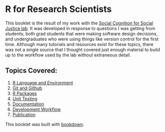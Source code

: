 # R for Research Scientists

This booklet is the result of my work with the [Social Cognition for Social Justice lab](https://henneslab.wixsite.com/scs). It was developed in response to questions I was getting from students; both grad students that were making software design decisions, and undergraduates who were using things like version control for the first time. Although many tutorials and resources exist for these topics, there was not a single source that I thought covered just enough material to build up to the workflow used by the lab without extraneous detail. 

## Topics Covered:
1. [R Language and Environment](http://project.nicole-brewer.com/r-for-research-scientists/r-language-and-environment.html)
2. [Git and Github](http://project.nicole-brewer.com/r-for-research-scientists/git.html)
3. [R Packages](http://project.nicole-brewer.com/r-for-research-scientists/pack.html)
4. [Unit Testing](http://project.nicole-brewer.com/r-for-research-scientists/test.html)
5. [Documentation](http://project.nicole-brewer.com/r-for-research-scientists/doc.html)
6. [Development Workflow](http://project.nicole-brewer.com/r-for-research-scientists/putting-it-all-together.html)
7. [Publication](http://project.nicole-brewer.com/r-for-research-scientists/publications.html)

This booklet was built with [bookdown](https://bookdown.org/yihui/bookdown/).
